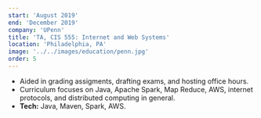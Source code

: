 ```yaml
---
start: 'August 2019'
end: 'December 2019'
company: 'UPenn'
title: 'TA, CIS 555: Internet and Web Systems'
location: 'Philadelphia, PA'
image: '../../images/education/penn.jpg'
order: 5
---
```


- Aided in grading assigments, drafting exams, and hosting office hours.
- Curriculum focuses on Java, Apache Spark, Map Reduce, AWS, internet protocols, and distributed computing in general.
- **Tech:** Java, Maven, Spark, AWS.
